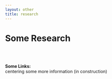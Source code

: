 ```yaml
---
layout: other
title: research
---
```


<h1 class = "pageTitle"> Some Research </h1>

<p>
  <br><br>
</p>

<p align="left">
  <b> Some Links:</b><br>
  centering some more information (in construction)
  <br><br>
</p>

